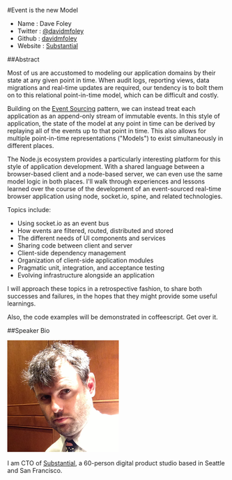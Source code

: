 #Event is the new Model

* Name      : Dave Foley
* Twitter   : [@davidmfoley][]
* Github    : [davidmfoley][]
* Website   : [Substantial][]

##Abstract

Most of us are accustomed to modeling our application domains by their state at any given point in time. When audit logs, reporting views, data migrations and real-time updates are required, our tendency is to bolt them on to this relational point-in-time model, which can be difficult and costly.

Building on the [Event Sourcing][] pattern, we can instead treat each application as an append-only stream of immutable events. In this style of application, the state of the model at any point in time can be derived by replaying all of the events up to that point in time. This also allows for multiple point-in-time representations ("Models") to exist simultaneously in different places.

The Node.js ecosystem provides a particularly interesting platform for this style of application development. With a shared language between a browser-based client and a node-based server, we can even use the same model logic in both places. I'll walk through experiences and lessons learned over the course of the development of an event-sourced real-time browser application using node, socket.io, spine, and related technologies. 

Topics include:

- Using socket.io as an event bus
- How events are filtered, routed, distributed and stored
- The different needs of UI components and services
- Sharing code between client and server
- Client-side dependency management
- Organization of client-side application modules
- Pragmatic unit, integration, and acceptance testing
- Evolving infrastructure alongside an application

I will approach these topics in a retrospective fashion, to share both successes and failures, in the hopes that they might provide some useful learnings.

Also, the code examples will be demonstrated in coffeescript. Get over it.

##Speaker Bio

![davidmfoley](images/davidmfoley.png)

I am CTO of [Substantial][], a 60-person digital product studio based in Seattle and San Francisco.

[@davidmfoley]:http://twitter.com/davidmfoley
[davidmfoley]:http://github.com/davidmfoley
[Event Sourcing]:http://martinfowler.com/eaaDev/EventSourcing.html
[Substantial]:http://substantial.com
